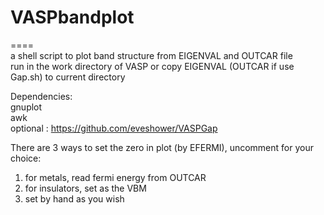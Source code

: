# VASPbandplot
====  
a shell script to plot band structure from EIGENVAL and OUTCAR file  
run in the work directory of VASP or copy EIGENVAL (OUTCAR if use Gap.sh) to current directory  

Dependencies:  
gnuplot  
awk  
optional : https://github.com/eveshower/VASPGap  

There are 3 ways to set the zero in plot (by EFERMI), uncomment for your choice:  
1. for metals, read fermi energy from OUTCAR  
2. for insulators, set as the VBM  
3. set by hand as you wish  
